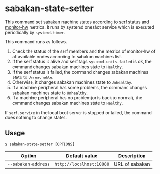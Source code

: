 sabakan-state-setter
====================

This command set sabakan machine states according to [serf][] status and [monitor-hw][] metrics.
It runs by systemd oneshot service which is executed periodically by `systemd.timer`.

This command runs as follows.

1. Check the status of the serf members and the metrics of monitor-hw of all available nodes according to sabakan machines list.
2. If the serf status is alive and serf tags `systemd-units-failed` is ok, the command changes sabakan machines state to `Healthy`.
3. If the serf status is failed, the command changes sabakan machines state to `Unreachable`.
4. Otherwise, it changes sabakan machines state to `Unhealthy`.
5. If a machine peripheral has some problems, the command changes sabakan machines state to `Unhealthy`.
6. If a machine peripheral has no problem(or is back to normal), the command changes sabakan machines state to `Healthy`.

If `serf.service` in the local boot server is stopped or failed, the command does nothing to change states.

Usage
-----

```console
$ sabakan-state-setter [OPTIONS]
```

| Option              | Default value            | Description    |
| ------------------- | ------------------------ | -------------- |
| `--sabakan-address` | `http://localhost:10080` | URL of sabakan |

[serf]: https://www.serf.io/
[monitor-hw]: https://github.com/cybozu-go/setup-hw/blob/master/docs/monitor-hw.md
